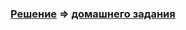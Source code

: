### [Решение](https://github.com/Mortiferus/Coverage100-) => [домашнего задания](https://github.com/netology-code/javaqa-homeworks/tree/master/interfaces)
